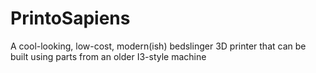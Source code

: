 # PrintoSapiens
A cool-looking, low-cost, modern(ish) bedslinger 3D printer that can be built using parts from an older I3-style machine
